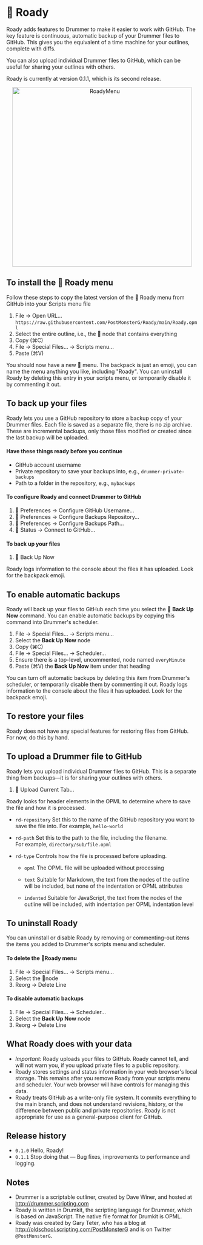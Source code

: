# 🎒 Roady
Roady adds features to Drummer to make it easier to work with GitHub.
The key feature is continuous, automatic backup of your Drummer files to GitHub. 
This gives you the equivalent of a time machine for your outlines, complete with diffs.

You can also upload individual Drummer files to GitHub, which can be useful for sharing your outlines with others.

Roady is currently at version 0.1.1, which is its second release.

<div align="center"><img width="473" alt="RoadyMenu" src="https://user-images.githubusercontent.com/93412909/148130560-c90996b3-1540-4f84-9f57-7b1d44266228.png"></div>


## To install the 🎒 Roady menu
Follow these steps to copy the latest version of the  🎒 Roady menu from GitHub into your Scripts menu file
1. File → Open URL…  `https://raw.githubusercontent.com/PostMonsterG/Roady/main/Roady.opml`
2. Select the entire outline, i.e., the 🎒 node that contains everything
3. Copy (⌘C)
4. File → Special Files… → Scripts menu... 
5. Paste (⌘V) 

You should now have a new 🎒 menu. The backpack is just an emoji, you can name the menu anything you like, including "Roady".
You can uninstall Roady by deleting this entry in your scripts menu, or temporarily disable it by commenting it out. 

## To back up your files
Roady lets you use a GitHub repository to store a backup copy of your Drummer files. 
Each file is saved as a separate file, there is no zip archive. 
These are incremental backups, only those files modified or created since the last backup will be uploaded. 

#### Have these things ready before you continue
- GitHub account username
- Private repository to save your backups into, e.g., `drummer-private-backups`
- Path to a folder in the repository, e.g., `mybackups`

#### To configure Roady and connect Drummer to GitHub
1. 🎒 Preferences → Configure GitHub Username… 
2. 🎒 Preferences → Configure Backups Repository… 
3. 🎒 Preferences → Configure Backups Path… 
4. 🎒 Status → Connect to GitHub… 

#### To back up your files
1. 🎒 Back Up Now 

Roady logs information to the console about the files it has uploaded. Look for the backpack emoji.

## To enable automatic backups
Roady will back up your files to GitHub each time you select the 🎒 <b>Back Up Now</b> command. You can enable automatic backups by copying this command into Drummer's scheduler. 
1. File → Special Files... → Scripts menu… 
2. Select the <b>Back Up Now</b> node 
3.  Copy (⌘C)
4.  File → Special Files... → Scheduler… 
5.  Ensure there is a top-level, uncommented, node named `everyMinute`
6.  Paste (⌘V) the <b>Back Up Now</b> item under that heading

You can turn off automatic backups by deleting this item from Drummer's scheduler, or temporarily disable them by commenting it out.
Roady logs information to the console about the files it has uploaded. Look for the backpack emoji.

## To restore your files
Roady does not have any special features for restoring files from GitHub. For now, do this by hand.

## To upload a Drummer file to GitHub
Roady lets you upload individual Drummer files to GitHub. This is a separate thing from backups—it is for sharing your outlines with others. 
1.  🎒 Upload Current Tab… 

Roady  looks for header elements in the OPML to determine where to save the file and how it is processed. 
- `rd-repository`
Set this to the name of the GitHub repository you want to save the file into.
For example, `hello-world`

- `rd-path`
Set this to the path to the file, including the filename.  
For example, `directory/sub/file.opml`

- `rd-type`
Controls how the file is processed before uploading.

    - `opml`
The OPML file will be uploaded without processing

    - `text`
Suitable for Markdown, the text from the nodes of the outline will be included, but none of the indentation or OPML attributes

    - `indented`
Suitable for JavaScript, the text from the nodes of the outline will be included, with indentation per OPML indentation level

## To uninstall Roady
You can uninstall or disable Roady by removing or commenting-out items the items you added to Drummer's scripts menu and scheduler.

 #### To delete the 🎒Roady menu 
1. File → Special Files… → Scripts menu... 
2. Select the 🎒node 
3. Reorg → Delete Line

#### To disable automatic backups
1.  File → Special Files... → Scheduler… 
2. Select the <b>Back Up Now</b> node
3. Reorg → Delete Line
	
  
## What Roady does with your data 
- <i>Important: </i>Roady uploads your files to GitHub. Roady cannot tell, and will not warn you, if you upload private files to a public repository.
- Roady stores settings and status information in your web browser's local storage. This remains after you remove Roady from your scripts menu and scheduler. Your web browser will have controls for managing this data.
- Roady treats GitHub as a write-only file system. It commits everything to the main branch, and does not understand revisions, history, or the difference between public and private repositories. Roady is not appropriate for use as a general-purpose client for GitHub.

## Release history
- `0.1.0` Hello, Roady!
- `0.1.1` Stop doing that — Bug fixes, improvements to performance and logging.
	
## Notes
- Drummer is a scriptable outliner, created by Dave Winer, and hosted at http://drummer.scripting.com
- Roady is written in Drumkit, the scripting language for Drummer, which is based on JavaScript. The native file format for Drumkit is OPML.
- Roady was created by Gary Teter, who has a blog at http://oldschool.scripting.com/PostMonsterG and is on Twitter `@PostMonsterG`.
